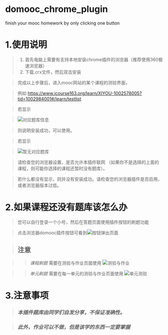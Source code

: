 # domooc_chrome_plugin
finish your mooc homework by only clicking one button
# 1.使用说明

>1. 首先电脑上需要有支持本地安装chrome插件的浏览器（推荐使用360极速浏览器）
>2. 下载.crx文件，然后双击安装

>完成以上步骤后，进入mooc网站的某个课程的测验界面，

>例如 https://www.icourse163.org/learn/XIYOU-1002578005?tid=1002984001#/learn/testlist

>若显示

>![对应题库信息](https://github.com/Demcorazy/homework/blob/master/images/exist.png)

>则说明安装成功，可以使用。

>若显示

>![暂无对应题库](https://github.com/Demcorazy/homework/blob/master/images/NotExist.png)

>请检查您的浏览器设置，是否允许本插件联网 （如果你不是选择的上面的课程，则可能你选择的课程还暂时没有题库）。

>若什么都没有显示，则并没有安装成功。请检查您的浏览器插件是否启用，或者浏览器版本过低。

# 2.如果课程还没有题库该怎么办

> 您可以自行登录一个小号，然后在答题页面使用插件按钮的刷题功能

> 点击浏览器domooc插件按钮可看到![按钮弹出页面](https://github.com/Demcorazy/homework/blob/master/images/popuphtml.png)

> ## 注意

>> _课程刷题_ 需要在测验与作业页面使用 ![测验与作业](https://github.com/Demcorazy/homework/blob/master/images/testlist.png)
 
>> _单元刷题_ 需要在每一单元的测验与作业页面使用 ![单元测验](https://github.com/Demcorazy/homework/blob/master/images/unitlist.png)
 
 # 3.注意事项
 
 > ### _本插件题库由同学们自发分享，不保证准确性。_
 
  > ### _此外，作业可以不做，但是该学的东西一定要掌握_
